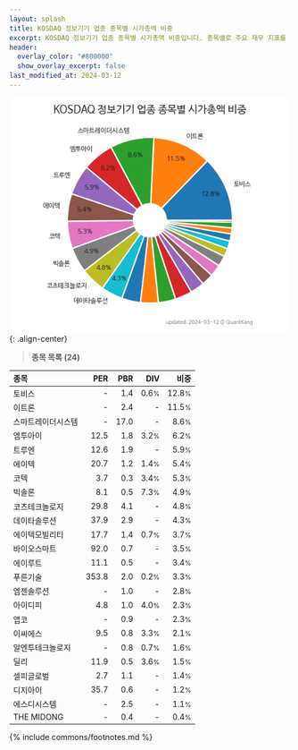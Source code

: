 ```yaml
---
layout: splash
title: KOSDAQ 정보기기 업종 종목별 시가총액 비중
excerpt: KOSDAQ 정보기기 업종 종목별 시가총액 비중입니다. 종목별로 주요 재무 지표를 함께 표시합니다.
header:
  overlay_color: "#800000"
  show_overlay_excerpt: false
last_modified_at: 2024-03-12
---
```



![KOSDAQ 정보기기 업종 종목별 시가총액 비중](/stats/sector/images/kosdaq_업종_정보기기_종목.png){: .align-center}


> **종목 목록 (24)**<a id="list"></a>

| **종목** | **PER** | **PBR** | **DIV** | **비중** |
| :------- | ------: | ------: | ------: | -------: |
| 토비스 | - | 1.4 | 0.6<small>%</small> | 12.8<small>%</small> |
| 이트론 | - | 2.4 | - | 11.5<small>%</small> |
| 스마트레이더시스템 | - | 17.0 | - | 8.6<small>%</small> |
| 엠투아이 | 12.5 | 1.8 | 3.2<small>%</small> | 6.2<small>%</small> |
| 트루엔 | 12.6 | 1.9 | - | 5.9<small>%</small> |
| 에이텍 | 20.7 | 1.2 | 1.4<small>%</small> | 5.4<small>%</small> |
| 코텍 | 3.7 | 0.3 | 3.4<small>%</small> | 5.3<small>%</small> |
| 빅솔론 | 8.1 | 0.5 | 7.3<small>%</small> | 4.9<small>%</small> |
| 코츠테크놀로지 | 29.8 | 4.1 | - | 4.8<small>%</small> |
| 데이타솔루션 | 37.9 | 2.9 | - | 4.3<small>%</small> |
| 에이텍모빌리티 | 17.7 | 1.4 | 0.7<small>%</small> | 3.7<small>%</small> |
| 바이오스마트 | 92.0 | 0.7 | - | 3.5<small>%</small> |
| 에이루트 | 11.1 | 0.5 | - | 3.4<small>%</small> |
| 푸른기술 | 353.8 | 2.0 | 0.2<small>%</small> | 3.3<small>%</small> |
| 엠젠솔루션 | - | 1.0 | - | 2.8<small>%</small> |
| 아이디피 | 4.8 | 1.0 | 4.0<small>%</small> | 2.3<small>%</small> |
| 앱코 | - | 0.9 | - | 2.3<small>%</small> |
| 이씨에스 | 9.5 | 0.8 | 3.3<small>%</small> | 2.1<small>%</small> |
| 알엔투테크놀로지 | - | 0.8 | 0.7<small>%</small> | 1.6<small>%</small> |
| 딜리 | 11.9 | 0.5 | 3.6<small>%</small> | 1.5<small>%</small> |
| 셀피글로벌 | 2.7 | 1.1 | - | 1.4<small>%</small> |
| 디지아이 | 35.7 | 0.6 | - | 1.2<small>%</small> |
| 에스디시스템 | - | 2.5 | - | 1.1<small>%</small> |
| THE MIDONG | - | 0.4 | - | 0.4<small>%</small> |

{% include commons/footnotes.md %}
